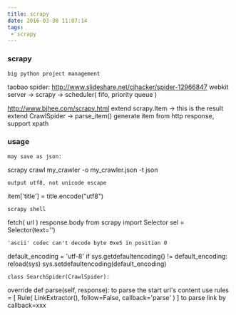 ```yaml
---
title: scrapy
date: 2016-03-30 11:07:14
tags:
 - scrapy
---
```


### scrapy

    big python project management

taobao spider:
http://www.slideshare.net/cjhacker/spider-12966847
webkit server  -> scrapy -> scheduler( fifo, priority queue )

http://www.bjhee.com/scrapy.html
extend scrapy.Item -> this is the result
extend CrawlSpider -> parse_item()  generate item from http response, support xpath

### usage

    may save as json:
scrapy crawl my_crawler -o my_crawler.json -t json

    output utf8, not unicode escape
item['title'] = title.encode("utf8")

    scrapy shell
fetch( url )
response.body
from scrapy import Selector
sel = Selector(text='')


    'ascii' codec can't decode byte 0xe5 in position 0
default_encoding = 'utf-8'
if sys.getdefaultencoding() != default_encoding:
    reload(sys)
    sys.setdefaultencoding(default_encoding)

    class SearchSpider(CrawlSpider):
override def parse(self, response): to parse the start url's content
use rules = [ Rule( LinkExtractor(), follow=False, callback='parse' ) ]
    to parse link by callback=xxx